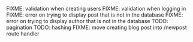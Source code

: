 FIXME: validation when creating users
FIXME: validation when logging in
FIXME: error on trying to display post that is not in the database
FIXME: error on trying to display author that is not in the database
TODO: pagination
TODO: hashing
FIXME: move creating blog post into /newpost route handler
